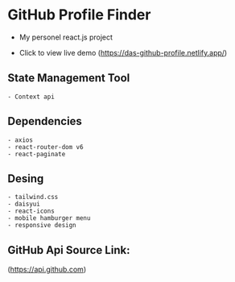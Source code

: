 # GitHub Profile Finder 

   - My personel react.js project

   * Click to view live demo 
(https://das-github-profile.netlify.app/)
## State Management Tool

    - Context api

## Dependencies

    - axios
    - react-router-dom v6
    - react-paginate

## Desing

    - tailwind.css
    - daisyui
    - react-icons
    - mobile hamburger menu
    - responsive design
    
## GitHub Api Source Link:

(https://api.github.com)
